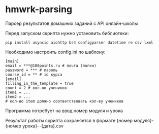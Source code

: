 # hmwrk-parsing
Парсер результатов домашних заданий с API онлайн-школы

Перед запуском скрипта нужно установить библиотеки:

    pip install asyncio aiohttp bs4 configparser datetime re csv lxml
Необходимо настроить config.ini по шаблону:

    [main]
    email = ***@100points.ru # почта (логин)
    password = *** # пароль
    course_id = ** # id курса
    [email]
    filling_in_the_template = true
    count = 2 # кол-во учеников
    item1 = ...
    item2 = ...
    # кол-во item должно соответствовать кол-ву учеников
Программа потребует на ввод номер модуля и урока

Результат работы скрипта сохраняется в формате {номер модуля}-{номер урока}--{дата}.csv

